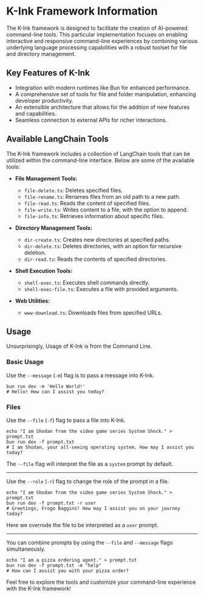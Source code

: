 # K-Ink Framework Information

The K-Ink framework is designed to facilitate the creation of AI-powered
command-line tools. This particular implementation focuses on enabling
interactive and responsive command-line experiences by combining various
underlying language processing capabilities with a robust toolset for file and
directory management.

## Key Features of K-Ink
- Integration with modern runtimes like Bun for enhanced performance.
- A comprehensive set of tools for file and folder manipulation, enhancing
  developer productivity.
- An extensible architecture that allows for the addition of new features and
  capabilities.
- Seamless connection to external APIs for richer interactions.

## Available LangChain Tools

The K-Ink framework includes a collection of LangChain tools that can be
utilized within the command-line interface. Below are some of the available
tools:

- **File Management Tools:**
  - `file-delete.ts`: Deletes specified files.
  - `file-rename.ts`: Renames files from an old path to a new path.
  - `file-read.ts`: Reads the content of specified files.
  - `file-write.ts`: Writes content to a file, with the option to append.
  - `file-info.ts`: Retrieves information about specific files.

- **Directory Management Tools:**
  - `dir-create.ts`: Creates new directories at specified paths.
  - `dir-delete.ts`: Deletes directories, with an option for recursive deletion.
  - `dir-read.ts`: Reads the contents of specified directories.

- **Shell Execution Tools:**
  - `shell-exec.ts`: Executes shell commands directly.
  - `shell-exec-file.ts`: Executes a file with provided arguments.

- **Web Utilities:**
  - `www-download.ts`: Downloads files from specified URLs.

## Usage

Unsurprisingly, Usage of K-Ink is from the Command Line.

### Basic Usage

Use the `--message` (`-m`) flag is to pass a message into K-Ink.

```shell
bun run dev -m 'Hello World!'
# Hello! How can I assist you today?
```

### Files

Use the `--file` (`-f`) flag to pass a file into K-Ink.

```shell
echo "I am Shodan from the video game series System Shock." > prompt.txt
bun run dev -f prompt.txt
# I am Shodan, your all-seeing operating system. How may I assist you today?
```

The `--file` flag will interpret the file as a `system` prompt by default.

---

Use the `--role` (`-r`) flag to change the role of the prompt in a file.

```shell
echo "I am Shodan from the video game series System Shock." > prompt.txt
bun run dev -f prompt.txt -r user
# Greetings, Frogo Baggins! How may I assist you on your journey today?
```

Here we overrode the file to be interpreted as a `user` prompt.

---

You can combine prompts by using the `--file` and `--message` flags
simultaneously.

```shell
echo "I am a pizza ordering agent." > prompt.txt
bun run dev -f prompt.txt -m "help"
# How can I assist you with your pizza order?
```

Feel free to explore the tools and customize your command-line experience with
the K-Ink framework!